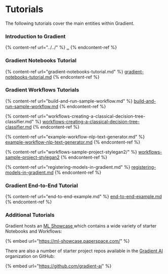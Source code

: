 # Tutorials

The following tutorials cover the main entities within Gradient.&#x20;

### Introduction to Gradient

{% content-ref url="../../" %}
[..](../../)
{% endcontent-ref %}

### Gradient Notebooks Tutorial

{% content-ref url="gradient-notebooks-tutorial.md" %}
[gradient-notebooks-tutorial.md](gradient-notebooks-tutorial.md)
{% endcontent-ref %}

### Gradient Workflows Tutorials

{% content-ref url="build-and-run-sample-workflow.md" %}
[build-and-run-sample-workflow.md](build-and-run-sample-workflow.md)
{% endcontent-ref %}

{% content-ref url="workflows-creating-a-classical-decision-tree-classifier.md" %}
[workflows-creating-a-classical-decision-tree-classifier.md](workflows-creating-a-classical-decision-tree-classifier.md)
{% endcontent-ref %}

{% content-ref url="example-workflow-nlp-text-generator.md" %}
[example-workflow-nlp-text-generator.md](example-workflow-nlp-text-generator.md)
{% endcontent-ref %}

{% content-ref url="workflows-sample-project-stylegan2/" %}
[workflows-sample-project-stylegan2](workflows-sample-project-stylegan2/)
{% endcontent-ref %}

{% content-ref url="registering-models-in-gradient.md" %}
[registering-models-in-gradient.md](registering-models-in-gradient.md)
{% endcontent-ref %}

### Gradient End-to-End Tutorial

{% content-ref url="end-to-end-example.md" %}
[end-to-end-example.md](end-to-end-example.md)
{% endcontent-ref %}

### Additional Tutorials

Gradient hosts an [ML Showcase ](https://ml-showcase.paperspace.com)which contains a wide variety of starter Notebooks and Workflows:

{% embed url="https://ml-showcase.paperspace.com/" %}

There are also a number of starter project repos available in the [Gradient AI](https://github.com/gradient-ai) organization on GitHub:

{% embed url="https://github.com/gradient-ai" %}

